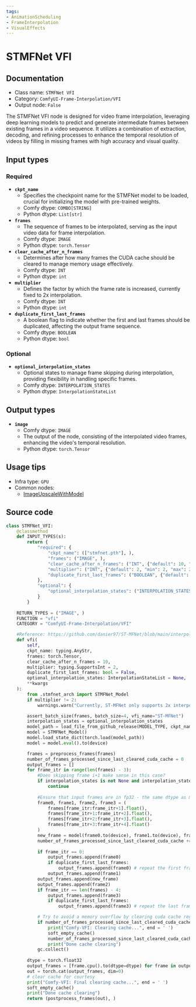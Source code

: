 ```yaml
---
tags:
- AnimationScheduling
- FrameInterpolation
- VisualEffects
---
```


# STMFNet VFI
## Documentation
- Class name: `STMFNet VFI`
- Category: `ComfyUI-Frame-Interpolation/VFI`
- Output node: `False`

The STMFNet VFI node is designed for video frame interpolation, leveraging deep learning models to predict and generate intermediate frames between existing frames in a video sequence. It utilizes a combination of extraction, decoding, and refining processes to enhance the temporal resolution of videos by filling in missing frames with high accuracy and visual quality.
## Input types
### Required
- **`ckpt_name`**
    - Specifies the checkpoint name for the STMFNet model to be loaded, crucial for initializing the model with pre-trained weights.
    - Comfy dtype: `COMBO[STRING]`
    - Python dtype: `List[str]`
- **`frames`**
    - The sequence of frames to be interpolated, serving as the input video data for frame interpolation.
    - Comfy dtype: `IMAGE`
    - Python dtype: `torch.Tensor`
- **`clear_cache_after_n_frames`**
    - Determines after how many frames the CUDA cache should be cleared to manage memory usage effectively.
    - Comfy dtype: `INT`
    - Python dtype: `int`
- **`multiplier`**
    - Defines the factor by which the frame rate is increased, currently fixed to 2x interpolation.
    - Comfy dtype: `INT`
    - Python dtype: `int`
- **`duplicate_first_last_frames`**
    - A boolean flag to indicate whether the first and last frames should be duplicated, affecting the output frame sequence.
    - Comfy dtype: `BOOLEAN`
    - Python dtype: `bool`
### Optional
- **`optional_interpolation_states`**
    - Optional states to manage frame skipping during interpolation, providing flexibility in handling specific frames.
    - Comfy dtype: `INTERPOLATION_STATES`
    - Python dtype: `InterpolationStateList`
## Output types
- **`image`**
    - Comfy dtype: `IMAGE`
    - The output of the node, consisting of the interpolated video frames, enhancing the video's temporal resolution.
    - Python dtype: `torch.Tensor`
## Usage tips
- Infra type: `GPU`
- Common nodes:
    - [ImageUpscaleWithModel](../../Comfy/Nodes/ImageUpscaleWithModel.md)



## Source code
```python
class STMFNet_VFI:
    @classmethod
    def INPUT_TYPES(s):
        return {
            "required": {
                "ckpt_name": (["stmfnet.pth"], ),
                "frames": ("IMAGE", ),
                "clear_cache_after_n_frames": ("INT", {"default": 10, "min": 1, "max": 1000}),
                "multiplier": ("INT", {"default": 2, "min": 2, "max": 2}), #TODO: Implement recursively invoking interpolator for multi-frame interpolation
                "duplicate_first_last_frames": ("BOOLEAN", {"default": False})
            },
            "optional": {
                "optional_interpolation_states": ("INTERPOLATION_STATES", )
            }
        }
    
    RETURN_TYPES = ("IMAGE", )
    FUNCTION = "vfi"
    CATEGORY = "ComfyUI-Frame-Interpolation/VFI"        

    #Reference: https://github.com/danier97/ST-MFNet/blob/main/interpolate_yuv.py#L93
    def vfi(
        self,
        ckpt_name: typing.AnyStr,
        frames: torch.Tensor,
        clear_cache_after_n_frames = 10,
        multiplier: typing.SupportsInt = 2,
        duplicate_first_last_frames: bool = False,
        optional_interpolation_states: InterpolationStateList = None,
        **kwargs
    ):
        from .stmfnet_arch import STMFNet_Model
        if multiplier != 2:
            warnings.warn("Currently, ST-MFNet only supports 2x interpolation. The process will continue but please set multiplier=2 afterward")

        assert_batch_size(frames, batch_size=4, vfi_name="ST-MFNet")
        interpolation_states = optional_interpolation_states
        model_path = load_file_from_github_release(MODEL_TYPE, ckpt_name)
        model = STMFNet_Model()
        model.load_state_dict(torch.load(model_path))
        model = model.eval().to(device)

        frames = preprocess_frames(frames)
        number_of_frames_processed_since_last_cleared_cuda_cache = 0
        output_frames = []
        for frame_itr in range(len(frames) - 3):
            #Does skipping frame i+1 make sanse in this case?
            if interpolation_states is not None and interpolation_states.is_frame_skipped(frame_itr) and interpolation_states.is_frame_skipped(frame_itr + 1):
                continue
            
            #Ensure that input frames are in fp32 - the same dtype as model
            frame0, frame1, frame2, frame3 = (
                frames[frame_itr:frame_itr+1].float(),
                frames[frame_itr+1:frame_itr+2].float(), 
                frames[frame_itr+2:frame_itr+3].float(), 
                frames[frame_itr+3:frame_itr+4].float()
            )
            new_frame = model(frame0.to(device), frame1.to(device), frame2.to(device), frame3.to(device)).detach().cpu()
            number_of_frames_processed_since_last_cleared_cuda_cache += 2
            
            if frame_itr == 0:
                output_frames.append(frame0)
                if duplicate_first_last_frames:
                    output_frames.append(frame0) # repeat the first frame
                output_frames.append(frame1)
            output_frames.append(new_frame)
            output_frames.append(frame2)
            if frame_itr == len(frames) - 4:
                output_frames.append(frame3)
                if duplicate_first_last_frames:
                    output_frames.append(frame3) # repeat the last frame

            # Try to avoid a memory overflow by clearing cuda cache regularly
            if number_of_frames_processed_since_last_cleared_cuda_cache >= clear_cache_after_n_frames:
                print("Comfy-VFI: Clearing cache...", end = ' ')
                soft_empty_cache()
                number_of_frames_processed_since_last_cleared_cuda_cache = 0
                print("Done cache clearing")
            gc.collect()
        
        dtype = torch.float32
        output_frames = [frame.cpu().to(dtype=dtype) for frame in output_frames] #Ensure all frames are in cpu
        out = torch.cat(output_frames, dim=0)
        # clear cache for courtesy
        print("Comfy-VFI: Final clearing cache...", end = ' ')
        soft_empty_cache()
        print("Done cache clearing")
        return (postprocess_frames(out), )

```
